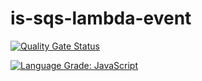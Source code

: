 # is-sqs-lambda-event

[![Quality Gate Status](https://sonarcloud.io/api/project_badges/measure?project=com.jordansinko.is-sqs-lambda-event&metric=alert_status)](https://sonarcloud.io/dashboard?id=com.jordansinko.is-sqs-lambda-event)

[![Language Grade: JavaScript](https://img.shields.io/lgtm/grade/javascript/g/JordanSinko/is-sqs-lambda-event.svg?logo=lgtm&logoWidth=18)](https://lgtm.com/projects/g/JordanSinko/is-sqs-lambda-event/context:javascript)
